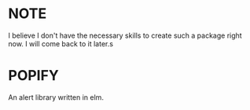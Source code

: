 # NOTE 

I believe I don't have the necessary skills to create such a package right now. I will come back to it later.s

# POPIFY 

An alert library written in elm. 
